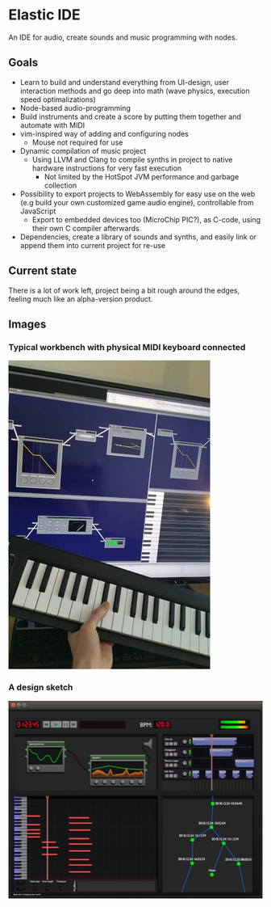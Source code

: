 # Elastic IDE
An IDE for audio, create sounds and music programming with nodes.

## Goals
- Learn to build and understand everything from UI-design, user interaction methods and go deep into math (wave physics, execution speed optimalizations)
- Node-based audio-programming
- Build instruments and create a score by putting them together and automate with MIDI
- vim-inspired way of adding and configuring nodes
  - Mouse not required for use
- Dynamic compilation of music project
    - Using LLVM and Clang to compile synths in project to native hardware instructions for very fast execution
        - Not limited by the HotSpot JVM performance and garbage collection
- Possibility to export projects to WebAssembly for easy use on the web (e.g build your own customized game audio engine), controllable from JavaScript
    - Export to embedded devices too (MicroChip PIC?), as C-code, using their own C compiler afterwards
- Dependencies, create a library of sounds and synths, and easily link or append them into current project for re-use

## Current state
There is a lot of work left, project being a bit rough around the edges, feeling much like an alpha-version product.

## Images
### Typical workbench with physical MIDI keyboard connected
![Workbench and keyboard](doc/img/keyboard_and_synth.jpg)

### A design sketch
![Design sketch](doc/img/design.jpg)
